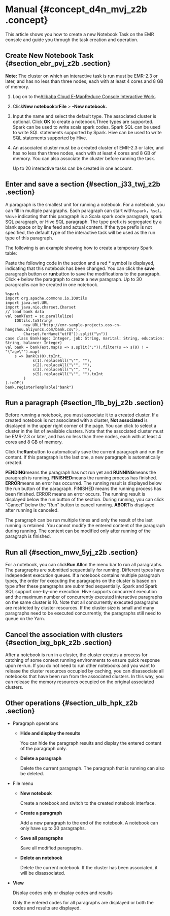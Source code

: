 # Manual {#concept_d4n_mvj_z2b .concept}

This article shows you how to create a new Notebook Task on the EMR console and guide you through the task creation and operation.

## Create New Notebook Task {#section_ebr_pvj_z2b .section}

**Note:** The cluster on which an interactive task is run must be EMR-2.3 or later, and has no less than three nodes, each with at least 4 cores and 8 GB of memory.

1.  Log on to the[Alibaba Cloud E-MapReduce Console Interactive Work](https://emr.console.aliyun.com/).
2.  Click**New notebook**or**File** \> **-New notebook.**
3.  Input the name and select the default type. The associated cluster is optional. Click **OK** to create a notebook.Three types are supported. Spark can be used to write scala spark codes. Spark SQL can be used to write SQL statements supported by Spark. Hive can be used to write SQL statements supported by Hive.
4.  An associated cluster must be a created cluster of EMR-2.3 or later, and has no less than three nodes, each with at least 4 cores and 8 GB of memory. You can also associate the cluster before running the task.

    Up to 20 interactive tasks can be created in one account.


## Enter and save a section {#section_j33_twj_z2b .section}

A paragraph is the smallest unit for running a notebook. For a notebook, you can fill in multiple paragraphs. Each paragraph can start with`%spark`，`%sql`，`%hive` indicating that this paragraph is a Scala spark code paragraph, spark SQL paragraph, or Hive SQL paragraph. The type prefix is segregated by a blank space or by line feed and actual content. If the type prefix is not specified, the default type of the interactive task will be used as the run type of this paragraph.

The following is an example showing how to create a temporary Spark table:

Paste the following code in the section and a red \* symbol is displayed, indicating that this notebook has been changed. You can click the **save** paragraph button or **run**button to save the modifications to the paragraph. Click **+** below the paragraph to create a new paragraph. Up to 30 paragraphs can be created in one notebook.

```
%spark
import org.apache.commons.io.IOUtils
import java.net.URL
import java.nio.charset.Charset
// load bank data
val bankText = sc.parallelize(
    IOUtils.toString(
        new URL("http://emr-sample-projects.oss-cn-hangzhou.aliyuncs.com/bank.csv"),
        Charset.forName("utf8")).split("\n"))
case class Bank(age: Integer, job: String, marital: String, education: String, balance: Integer)
val bank = bankText.map(s => s.split(";")).filter(s => s(0) ! = "\"age\"").map(
    s => Bank(s(0).toInt, 
            s(1).replaceAll("\"", ""),
            s(2).replaceAll("\"", ""),
            s(3).replaceAll("\"", ""),
            s(5).replaceAll("\"", "").toInt
        )
).toDF()
bank.registerTempTable("bank")
```

## Run a paragraph {#section_l1b_byj_z2b .section}

Before running a notebook, you must associate it to a created cluster. If a created notebook is not associated with a cluster, **Not associated** is displayed in the upper right corner of the page. You can click to select a cluster in the list of available clusters. Note that the associated cluster must be EMR-2.3 or later, and has no less than three nodes, each with at least 4 cores and 8 GB of memory.

Click the**Run**button to automatically save the current paragraph and run the content. If this paragraph is the last one, a new paragraph is automatically created.

**PENDING**means the paragraph has not run yet and **RUNNING**means the paragraph is running. **FINISHED**means the running process has finished. **ERROR**means an error has occurred. The running result is displayed below the run button of the paragraph. FINISHED means the running process has been finished. ERROR means an error occurs. The running result is displayed below the run button of the section. During running, you can click "Cancel" below the "Run" button to cancel running. **ABORT**is displayed after running is canceled.

The paragraph can be run multiple times and only the result of the last running is retained. You cannot modify the entered content of the paragraph during running. The content can be modified only after running of the paragraph is finished.

## Run all {#section_mwv_5yj_z2b .section}

For a notebook, you can click**Run All**on the menu bar to run all paragraphs. The paragraphs are submitted sequentially for running. Different types have independent execution queues. If a notebook contains multiple paragraph types, the order for executing the paragraphs on the cluster is based on type after these paragraphs are submitted sequentially. Spark and Spark SQL support one-by-one execution. Hive supports concurrent execution and the maximum number of concurrently executed interactive paragraphs on the same cluster is 10. Note that all concurrently executed paragraphs are restricted by cluster resources. If the cluster size is small and many paragraphs need to be executed concurrently, the paragraphs still need to queue on the Yarn.

## Cancel the association with clusters {#section_ixg_bpk_z2b .section}

After a notebook is run in a cluster, the cluster creates a process for catching of some context running environments to ensure quick response upon re-run. If you do not need to run other notebooks and you want to release the cluster resources occupied by caching, you can disassociate all notebooks that have been run from the associated clusters. In this way, you can release the memory resources occupied on the original associated clusters.

## Other operations {#section_ulb_hpk_z2b .section}

-   Paragraph operations
    -   **Hide and display the results**

        You can hide the paragraph results and display the entered content of the paragraph only.

    -   **Delete a paragraph**

        Delete the current paragraph. The paragraph that is running can also be deleted.

-   File menu
    -   **New notebook**

        Create a notebook and switch to the created notebook interface.

    -   **Create a paragraph**

        Add a new paragraph to the end of the notebook. A notebook can only have up to 30 paragraphs.

    -   **Save all paragraphs**

        Save all modified paragraphs.

    -   **Delete an notebook**

        Delete the current notebook. If the cluster has been associated, it will be disassociated.

-   **View**

    Display codes only or display codes and results

    Only the entered codes for all paragraphs are displayed or both the codes and results are displayed.


